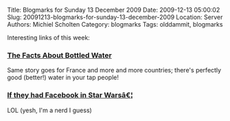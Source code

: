 Title: Blogmarks for Sunday 13 December 2009
Date: 2009-12-13 05:00:02
Slug: 20091213-blogmarks-for-sunday-13-december-2009
Location: Server
Authors: Michiel Scholten
Category: blogmarks
Tags: olddammit, blogmarks

<p>Interesting links of this week:</p>
<h3><a href="http://www.pixlmonster.com/poohbear/bottled_water/">The Facts About Bottled Water</a></h3>
<p>Same story goes for France and more and more countries; there's perfectly good (better!) water in your tap people!</p>
<h3><a href="http://themisse.wordpress.com/2009/11/30/if-they-had-facebook-in-star-wars/">If they had Facebook in Star Warsâ€¦</a></h3>
<p>LOL (yesh, I'm a nerd I guess)</p>
